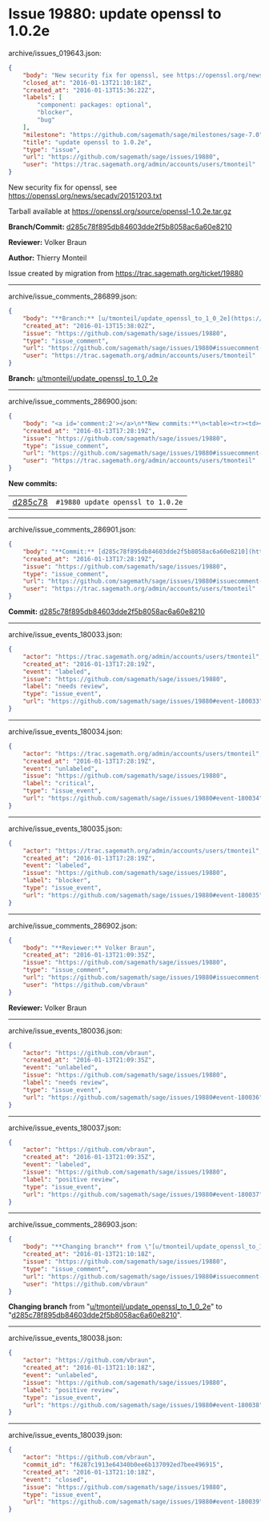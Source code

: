 # Issue 19880: update openssl to 1.0.2e

archive/issues_019643.json:
```json
{
    "body": "New security fix for openssl, see https://openssl.org/news/secadv/20151203.txt\n\nTarball available at https://openssl.org/source/openssl-1.0.2e.tar.gz\n\n\n**Branch/Commit:** [d285c78f895db84603dde2f5b8058ac6a60e8210](https://github.com/sagemath/sagetrac-mirror/commit/d285c78f895db84603dde2f5b8058ac6a60e8210)\n\n**Reviewer:** Volker Braun\n\n**Author:** Thierry Monteil\n\nIssue created by migration from https://trac.sagemath.org/ticket/19880\n\n",
    "closed_at": "2016-01-13T21:10:18Z",
    "created_at": "2016-01-13T15:36:22Z",
    "labels": [
        "component: packages: optional",
        "blocker",
        "bug"
    ],
    "milestone": "https://github.com/sagemath/sage/milestones/sage-7.0",
    "title": "update openssl to 1.0.2e",
    "type": "issue",
    "url": "https://github.com/sagemath/sage/issues/19880",
    "user": "https://trac.sagemath.org/admin/accounts/users/tmonteil"
}
```
New security fix for openssl, see https://openssl.org/news/secadv/20151203.txt

Tarball available at https://openssl.org/source/openssl-1.0.2e.tar.gz


**Branch/Commit:** [d285c78f895db84603dde2f5b8058ac6a60e8210](https://github.com/sagemath/sagetrac-mirror/commit/d285c78f895db84603dde2f5b8058ac6a60e8210)

**Reviewer:** Volker Braun

**Author:** Thierry Monteil

Issue created by migration from https://trac.sagemath.org/ticket/19880





---

archive/issue_comments_286899.json:
```json
{
    "body": "**Branch:** [u/tmonteil/update_openssl_to_1_0_2e](https://github.com/sagemath/sagetrac-mirror/tree/u/tmonteil/update_openssl_to_1_0_2e)",
    "created_at": "2016-01-13T15:38:02Z",
    "issue": "https://github.com/sagemath/sage/issues/19880",
    "type": "issue_comment",
    "url": "https://github.com/sagemath/sage/issues/19880#issuecomment-286899",
    "user": "https://trac.sagemath.org/admin/accounts/users/tmonteil"
}
```

**Branch:** [u/tmonteil/update_openssl_to_1_0_2e](https://github.com/sagemath/sagetrac-mirror/tree/u/tmonteil/update_openssl_to_1_0_2e)



---

archive/issue_comments_286900.json:
```json
{
    "body": "<a id='comment:2'></a>\n**New commits:**\n<table><tr><td><a href=\"https://github.com/sagemath/sagetrac-mirror/commit/d285c78f895db84603dde2f5b8058ac6a60e8210\">d285c78</a></td><td><code>#19880 update openssl to 1.0.2e</code></td></tr></table>\n",
    "created_at": "2016-01-13T17:28:19Z",
    "issue": "https://github.com/sagemath/sage/issues/19880",
    "type": "issue_comment",
    "url": "https://github.com/sagemath/sage/issues/19880#issuecomment-286900",
    "user": "https://trac.sagemath.org/admin/accounts/users/tmonteil"
}
```

<a id='comment:2'></a>
**New commits:**
<table><tr><td><a href="https://github.com/sagemath/sagetrac-mirror/commit/d285c78f895db84603dde2f5b8058ac6a60e8210">d285c78</a></td><td><code>#19880 update openssl to 1.0.2e</code></td></tr></table>




---

archive/issue_comments_286901.json:
```json
{
    "body": "**Commit:** [d285c78f895db84603dde2f5b8058ac6a60e8210](https://github.com/sagemath/sagetrac-mirror/commit/d285c78f895db84603dde2f5b8058ac6a60e8210)",
    "created_at": "2016-01-13T17:28:19Z",
    "issue": "https://github.com/sagemath/sage/issues/19880",
    "type": "issue_comment",
    "url": "https://github.com/sagemath/sage/issues/19880#issuecomment-286901",
    "user": "https://trac.sagemath.org/admin/accounts/users/tmonteil"
}
```

**Commit:** [d285c78f895db84603dde2f5b8058ac6a60e8210](https://github.com/sagemath/sagetrac-mirror/commit/d285c78f895db84603dde2f5b8058ac6a60e8210)



---

archive/issue_events_180033.json:
```json
{
    "actor": "https://trac.sagemath.org/admin/accounts/users/tmonteil",
    "created_at": "2016-01-13T17:28:19Z",
    "event": "labeled",
    "issue": "https://github.com/sagemath/sage/issues/19880",
    "label": "needs review",
    "type": "issue_event",
    "url": "https://github.com/sagemath/sage/issues/19880#event-180033"
}
```



---

archive/issue_events_180034.json:
```json
{
    "actor": "https://trac.sagemath.org/admin/accounts/users/tmonteil",
    "created_at": "2016-01-13T17:28:19Z",
    "event": "unlabeled",
    "issue": "https://github.com/sagemath/sage/issues/19880",
    "label": "critical",
    "type": "issue_event",
    "url": "https://github.com/sagemath/sage/issues/19880#event-180034"
}
```



---

archive/issue_events_180035.json:
```json
{
    "actor": "https://trac.sagemath.org/admin/accounts/users/tmonteil",
    "created_at": "2016-01-13T17:28:19Z",
    "event": "labeled",
    "issue": "https://github.com/sagemath/sage/issues/19880",
    "label": "blocker",
    "type": "issue_event",
    "url": "https://github.com/sagemath/sage/issues/19880#event-180035"
}
```



---

archive/issue_comments_286902.json:
```json
{
    "body": "**Reviewer:** Volker Braun",
    "created_at": "2016-01-13T21:09:35Z",
    "issue": "https://github.com/sagemath/sage/issues/19880",
    "type": "issue_comment",
    "url": "https://github.com/sagemath/sage/issues/19880#issuecomment-286902",
    "user": "https://github.com/vbraun"
}
```

**Reviewer:** Volker Braun



---

archive/issue_events_180036.json:
```json
{
    "actor": "https://github.com/vbraun",
    "created_at": "2016-01-13T21:09:35Z",
    "event": "unlabeled",
    "issue": "https://github.com/sagemath/sage/issues/19880",
    "label": "needs review",
    "type": "issue_event",
    "url": "https://github.com/sagemath/sage/issues/19880#event-180036"
}
```



---

archive/issue_events_180037.json:
```json
{
    "actor": "https://github.com/vbraun",
    "created_at": "2016-01-13T21:09:35Z",
    "event": "labeled",
    "issue": "https://github.com/sagemath/sage/issues/19880",
    "label": "positive review",
    "type": "issue_event",
    "url": "https://github.com/sagemath/sage/issues/19880#event-180037"
}
```



---

archive/issue_comments_286903.json:
```json
{
    "body": "**Changing branch** from \"[u/tmonteil/update_openssl_to_1_0_2e](https://github.com/sagemath/sagetrac-mirror/tree/u/tmonteil/update_openssl_to_1_0_2e)\" to \"[d285c78f895db84603dde2f5b8058ac6a60e8210](https://github.com/sagemath/sagetrac-mirror/commit/d285c78f895db84603dde2f5b8058ac6a60e8210)\".",
    "created_at": "2016-01-13T21:10:18Z",
    "issue": "https://github.com/sagemath/sage/issues/19880",
    "type": "issue_comment",
    "url": "https://github.com/sagemath/sage/issues/19880#issuecomment-286903",
    "user": "https://github.com/vbraun"
}
```

**Changing branch** from "[u/tmonteil/update_openssl_to_1_0_2e](https://github.com/sagemath/sagetrac-mirror/tree/u/tmonteil/update_openssl_to_1_0_2e)" to "[d285c78f895db84603dde2f5b8058ac6a60e8210](https://github.com/sagemath/sagetrac-mirror/commit/d285c78f895db84603dde2f5b8058ac6a60e8210)".



---

archive/issue_events_180038.json:
```json
{
    "actor": "https://github.com/vbraun",
    "created_at": "2016-01-13T21:10:18Z",
    "event": "unlabeled",
    "issue": "https://github.com/sagemath/sage/issues/19880",
    "label": "positive review",
    "type": "issue_event",
    "url": "https://github.com/sagemath/sage/issues/19880#event-180038"
}
```



---

archive/issue_events_180039.json:
```json
{
    "actor": "https://github.com/vbraun",
    "commit_id": "f6287c1913e64340b0ee6b137092ed7bee496915",
    "created_at": "2016-01-13T21:10:18Z",
    "event": "closed",
    "issue": "https://github.com/sagemath/sage/issues/19880",
    "type": "issue_event",
    "url": "https://github.com/sagemath/sage/issues/19880#event-180039"
}
```
